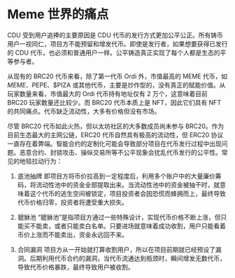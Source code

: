 # Meme 世界的痛点

CDU 受到用户追捧的主要原因是 CDU 代币的发行方式更加公平公正。所有铸币用户一视同仁，项目方不能预留和增发代币。即使是发行者，如果想要获得已发行的 CDU 代币，也必须和普通用户一样。公平铸造真正实现了每个人都是生态的平等参与者。

从现有的 BRC20 代币来看，除了第一代币 Ordi 外，市值最高的 MEME 代币，如$MEME、$PEPE、$PIZA 或其他代币，主要是炒作型的，没有真正的赋能价值。从玩家数量来看，市值最大的 Ordi 代币持有地址仅有 2 万个，这意味着目前 BRC20 玩家数量还比较少。而 BRC20 代币本质上是 NFT，因此它们具有 NFT 的共同痛点。代币缺乏流动性，大多有价格但没有市场。

尽管 BRC20 代币如此火热，但以太坊社区的大多数成员尚未参与 BRC20。作为目前生态最大的主网公链，ERC20 代币自然具有极高的流动性，但 ERC20 协议一直存在着弊端。智能合约的定制化可能会导致部分项目在代币发行过程中出现问题。恶意合约、封锁攻击、操纵交易所等不公平现象会扰乱代币发行的公平性。
​
常见的地毯拉动行为：

1. 底池抽牌
   即项目方将币价拉高到一定程度后，利用多个账户中的大量廉价筹码，将流动性池中的资金全部提取出来。当流动性池中的资金被抽干时，就意味着这个代币的逃生空间被锁定，项目投资者会因恐慌而蜂拥而上，最终导致代币价格归零，投资者将遭受重大损失。

2. 貔貅池
   “貔貅池”是指项目方通过一些特殊设计，实现代币价格不断上涨，但只能买不能卖，或者只能卖白名单。只要进场就意味着成功收割，用户只能看着币价上涨而不能卖出，资金永远回不来。

3. 合同漏洞
   项目方从一开始就打算收割用户，所以在项目前期就已经预设了漏洞。后期利用代币合约的漏洞，当代币流通达到瓶颈时，瞬间增发无数代币，导致代币价格暴跌，最终导致用户被收割。

